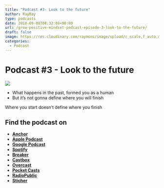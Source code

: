 ```yaml
---
title: "Podcast #3- Look to the future"
author: RayRay
type: podcasts
date: 2018-09-08T08:32:08+00:00
url: /grow-positive-mindset-podcast-episode-3-look-to-the-future/
draft: false
image: https://res.cloudinary.com/raymons/image/upload/c_scale,f_auto,q_74,w_1400/v1537686010/byrayray/Look_to_the_future_1.jpg
categories:
  - Podcast
---
```



<!--more-->
# Podcast #3 - Look to the future

![](https://res.cloudinary.com/raymons/image/upload/c_scale,f_auto,q_74,w_1400/v1537686010/byrayray/Look_to_the_future_1.jpg)

<div class="progressive-iframe" data-src="https://anchor.fm/growpositivemindset/embed/episodes/3---Look-to-the-future-e24lti"></div>

- What happens in the past, formed you as a human
- But it’s not gonna define where you will finish

Where you start doesn't define where you finish


## Find the podcast on
- [**Anchor**](https://anchor.fm/growpositivemindset)
- [**Apple Podcast**](https://itunes.apple.com/us/podcast/positivity-by-ray/id1425920642)
- [**Google Podcast**](https://www.google.com/podcasts?feed=aHR0cHM6Ly9hbmNob3IuZm0vcy8xODI0NTI4L3BvZGNhc3QvcnNz)
- [**Spotify**](https://open.spotify.com/show/6Y2fr3Uc03bkriRf4cC4LV)
- [**Breaker**](https://www.breaker.audio/positivity-by-ray)
- [**Castbox**](https://castbox.fm/channel/id1415080)
- [**Overcast**](https://overcast.fm/itunes1425920642/positivity-by-ray)
- [**Pocket Casts** ](https://pca.st/61JW)
- [**RadioPublic**](https://play.radiopublic.com/positivity-by-ray-Wkdm1Y)
- [**Sticher**](https://www.stitcher.com/podcast/anchor-podcasts/positivity-by-ray)
